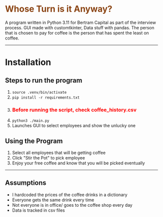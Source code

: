 <body>

<h1 style="color: saddlebrown">Whose Turn is it Anyway?</h1>

<p>A program written in Python 3.11 for Bertram Capital as part of the interview process. GUI made with customtkinter,
Data stuff with pandas. The person that is chosen to pay for coffee is the person that has spent the least on coffee.</p>

___

<h1>Installation</h1>
<h2>Steps to run the program</h2>
    <ol>
        <li><code>source .venv/bin/activate </code></li>
        <li><code>pip install -r requirements.txt</code></li>
        <li><h3 style="color: red">Before running the script, check coffee_history.csv</h3></li>
        <li><code>python3 ./main.py</code></li>
        <li>Launches GUI to select employees and show the unlucky one</li>
    </ol>

<h2>Using the Program</h2>
<ol>
    <li>Select all employees that will be getting coffee</li>
    <li>Click "Stir the Pot" to pick employee</li>
    <li>Enjoy your free coffee and know that you will be picked eventually</li>
</ol>

___
<h2>Assumptions</h2>
<ul>
    <li>I hardcoded the prices of the coffee drinks in a dictionary</li>
    <li>Everyone gets the same drink every time</li>
    <li>Not everyone is in office/ goes to the coffee shop every day</li>
    <li>Data is tracked in csv files</li>
</ul>

</body>